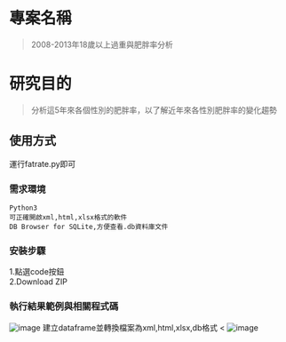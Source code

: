 # 專案名稱
> 2008-2013年18歲以上過重與肥胖率分析

# 研究目的
> 分析這5年來各個性別的肥胖率，以了解近年來各性別肥胖率的變化趨勢<br>

## 使用方式

運行fatrate.py即可

### 需求環境

```
Python3
可正確開啟xml,html,xlsx格式的軟件
DB Browser for SQLite,方便查看.db資料庫文件
```

### 安裝步驟

1.點選code按鈕<br>
2.Download ZIP

### 執行結果範例與相關程式碼
![image](https://user-images.githubusercontent.com/122202405/219379908-9fa8c079-b878-4b13-8d25-f4318b89fad4.png)
建立dataframe並轉換檔案為xml,html,xlsx,db格式
<
![image](https://user-images.githubusercontent.com/122202405/219381205-559665e5-14ad-46f9-9ab7-858ca8354733.png)

